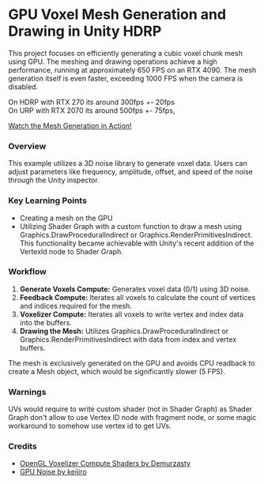 # GPU Voxel Mesh Generation and Drawing in Unity HDRP

This project focuses on efficiently generating a cubic voxel chunk mesh using GPU. The meshing and drawing operations achieve a high performance, running at approximately 650 FPS on an RTX 4090. The mesh generation itself is even faster, exceeding 1000 FPS when the camera is disabled.

On HDRP with RTX 270 its around 300fps +- 20fps<br>
On URP with RTX 2070 its around 500fps +- 75fps,

[Watch the Mesh Generation in Action!](https://user-images.githubusercontent.com/14143603/231909731-d0047d10-7ccd-440d-8c25-6b64d07315ad.mp4)

### Overview
This example utilizes a 3D noise library to generate voxel data. Users can adjust parameters like frequency, amplitude, offset, and speed of the noise through the Unity inspector.

### Key Learning Points
- Creating a mesh on the GPU
- Utilizing Shader Graph with a custom function to draw a mesh using Graphics.DrawProceduralIndirect or Graphics.RenderPrimitivesIndirect. This functionality became achievable with Unity's recent addition of the VertexId node to Shader Graph.

### Workflow
1. **Generate Voxels Compute:** Generates voxel data (0/1) using 3D noise.
2. **Feedback Compute:** Iterates all voxels to calculate the count of vertices and indices required for the mesh.
3. **Voxelizer Compute:** Iterates all voxels to write vertex and index data into the buffers.
4. **Drawing the Mesh:** Utilizes Graphics.DrawProceduralIndirect or Graphics.RenderPrimitivesIndirect with data from index and vertex buffers.

The mesh is exclusively generated on the GPU and avoids CPU readback to create a Mesh object, which would be significantly slower (5 FPS).
### Warnings
UVs would require to write custom shader (not in Shader Graph) as Shader Graph don't allow to use Vertex ID node with fragment node, or some magic workaround to somehow use vertex id to get UVs.

### Credits
- [OpenGL Voxelizer Compute Shaders by Demurzasty](https://github.com/demurzasty/HolyGrail)
- [GPU Noise by keijiro](https://github.com/keijiro/NoiseShader)
